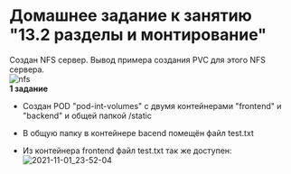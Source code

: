 # Домашнее задание к занятию "13.2 разделы и монтирование"   
Создан NFS сервер. Вывод примера создания PVC для этого NFS сервера.   
![nfs](https://user-images.githubusercontent.com/78191008/139725720-de218ed4-cd8a-4de9-9e33-87d42d2dbfc3.png)   
__1 задание__   
- Создан POD "pod-int-volumes" с двумя контейнерами "frontend" и "backend" и общей папкой /static   
  
- В общую папку в контейнере bacend помещён файл test.txt   
- Из контейнера frontend файл test.txt так же доступен:   
![2021-11-01_23-52-04](https://user-images.githubusercontent.com/78191008/139729254-facbac01-84f3-40a0-a1db-c39aafc1875f.png)
